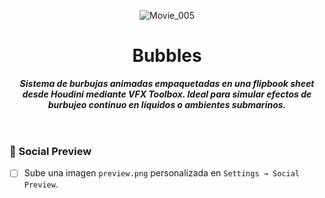 <header>

![Movie_005](https://github.com/user-attachments/assets/4cf4d319-bd3d-4bea-8084-b4b8b01682d8)

# **Bubbles**

_**Sistema de burbujas animadas empaquetadas en una flipbook sheet desde Houdini mediante VFX Toolbox. Ideal para simular efectos de burbujeo continuo en líquidos o ambientes submarinos.**_


</header>

<footer>
   

### 📸 Social Preview
- [ ] Sube una imagen `preview.png` personalizada en `Settings → Social Preview`.


</footer>
